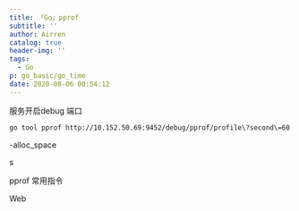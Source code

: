 ```yaml
---
title: 「Go」pprof
subtitle: ''
author: Airren
catalog: true
header-img: ''
tags:
  - Go
p: go_basic/go_time
date: 2020-08-06 00:54:12
---
```






服务开启debug 端口

 ```sh
go tool pprof http://10.152.50.69:9452/debug/pprof/profile\?second\=60
 ```

-alloc_space



s







pprof 常用指令



Web